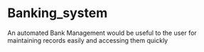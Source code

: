 Banking_system
==============

An automated  Bank Management would be useful to the user for maintaining  records easily and accessing them quickly

